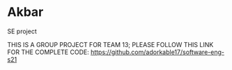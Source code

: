 # Akbar
SE project

THIS IS A GROUP PROJECT FOR TEAM 13; PLEASE FOLLOW THIS LINK FOR THE COMPLETE CODE: https://github.com/adorkable17/software-eng-s21

